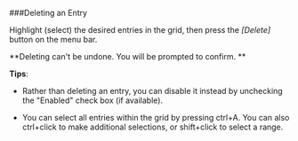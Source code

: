 ###Deleting an Entry

Highlight (select) the desired entries in the grid, then press the *[Delete]* button on the 
menu bar. 

**Deleting can't be undone. You will be prompted to confirm. **

**Tips**: 

* Rather than deleting an entry, you can disable it instead by 
unchecking the "Enabled" check box (if available).

* You can select all entries within the grid by pressing ctrl+A. 
You can also ctrl+click to make additional selections, or shift+click to 
select a range. 
